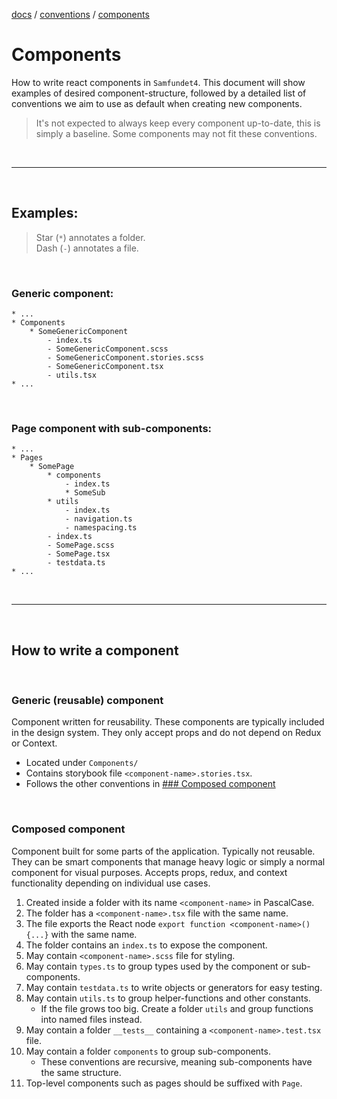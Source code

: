 [docs](/docs/README.md) / [conventions](/docs/conventions/README.md) / [components](components.md)

# Components

How to write react components in `Samfundet4`.
This document will show examples of desired component-structure, followed by a detailed list of conventions we aim to use as default when creating new components.

> It's not expected to always keep every component up-to-date, this is simply a baseline. Some components may not fit these conventions.

<br>
<hr>
<br>

## Examples:

> Star (`*`) annotates a folder.  
> Dash (`-`) annotates a file.

<br>

### Generic component:

```
* ...
* Components
    * SomeGenericComponent
        - index.ts
        - SomeGenericComponent.scss
        - SomeGenericComponent.stories.scss
        - SomeGenericComponent.tsx
        - utils.tsx
* ...
```

<br>

### Page component with sub-components:

```
* ...
* Pages
    * SomePage
        * components
            - index.ts
            * SomeSub
        * utils
            - index.ts
            - navigation.ts
            - namespacing.ts
        - index.ts
        - SomePage.scss
        - SomePage.tsx
        - testdata.ts
* ...
```

<br>
<hr>
<br>

## How to write a component

<br>

### Generic (reusable) component

Component written for reusability. These components are typically included in the design system. They only accept props and do not depend on Redux or Context.

-   Located under `Components/`
-   Contains storybook file `<component-name>.stories.tsx`.
-   Follows the other conventions in [### Composed component](#composed-component)

<br>

### Composed component

Component built for some parts of the application. Typically not reusable. They can be smart components that manage heavy logic or simply a normal component for visual purposes. Accepts props, redux, and context functionality depending on individual use cases.

1. Created inside a folder with its name `<component-name>` in PascalCase.
2. The folder has a `<component-name>.tsx` file with the same name.
3. The file exports the React node `export function <component-name>() {...}` with the same name.
4. The folder contains an `index.ts` to expose the component.
5. May contain `<component-name>.scss` file for styling.
6. May contain `types.ts` to group types used by the component or sub-components.
7. May contain `testdata.ts` to write objects or generators for easy testing.
8. May contain `utils.ts` to group helper-functions and other constants.
    - If the file grows too big. Create a folder `utils` and group functions into named files instead.
9. May contain a folder `__tests__` containing a `<component-name>.test.tsx` file.
10. May contain a folder `components` to group sub-components.
    - These conventions are recursive, meaning sub-components have the same structure.
11. Top-level components such as pages should be suffixed with `Page`.
